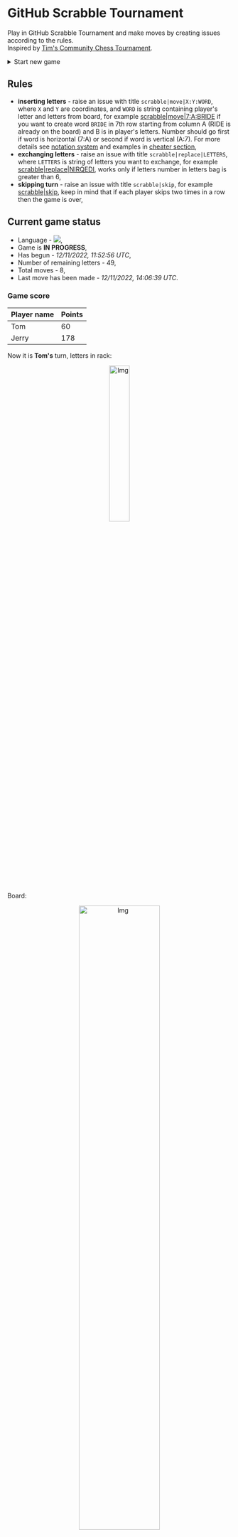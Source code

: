 
# GitHub Scrabble Tournament
Play in GitHub Scrabble Tournament and make moves by creating issues according to the rules.    
Inspired by [Tim's Community Chess Tournament](https://github.com/timburgan/).

<details>
  <summary>Start new game</summary>
  
 
 - [GB](https://github.com/radosz99/radosz99/issues/new?title=scrabble%7Cinit%7CGB&body=Just+push+%27Submit+new+issue%27+or+update+with+your+move)  ![](https://raw.githubusercontent.com/radosz99/radosz99/main/flags/GB.png)
 - [PL](https://github.com/radosz99/radosz99/issues/new?title=scrabble%7Cinit%7CPL&body=Just+push+%27Submit+new+issue%27+or+update+with+your+move)  ![](https://raw.githubusercontent.com/radosz99/radosz99/main/flags/PL.png)
 - [ES](https://github.com/radosz99/radosz99/issues/new?title=scrabble%7Cinit%7CES&body=Just+push+%27Submit+new+issue%27+or+update+with+your+move)  ![](https://raw.githubusercontent.com/radosz99/radosz99/main/flags/ES.png)
 - [DE](https://github.com/radosz99/radosz99/issues/new?title=scrabble%7Cinit%7CDE&body=Just+push+%27Submit+new+issue%27+or+update+with+your+move)  ![](https://raw.githubusercontent.com/radosz99/radosz99/main/flags/DE.png)
 - [FR](https://github.com/radosz99/radosz99/issues/new?title=scrabble%7Cinit%7CFR&body=Just+push+%27Submit+new+issue%27+or+update+with+your+move)  ![](https://raw.githubusercontent.com/radosz99/radosz99/main/flags/FR.png)
</details>
        

## Rules
 - **inserting letters** - raise an issue with title `scrabble|move|X:Y:WORD`, where `X` and `Y` are coordinates, and `WORD` is string containing player's letter and letters from board, for example [scrabble&#124;move&#124;7:A:BRIDE](https://github.com/radosz99/radosz99/issues/new?title=scrabble%7Cmove%7C7%3AA%3ABRIDE&body=Just+push+%27Submit+new+issue%27+or+update+with+your+move) if you want to create word `BRIDE` in 7th row starting from column A (RIDE is already on the board) and B is in player's letters. Number should go first if word is horizontal (7:A) or second if word is vertical (A:7). For more details see [notation system](https://en.wikipedia.org/wiki/Scrabble#Notation_system) and examples in [cheater section](#cheater),
 - **exchanging letters** - raise an issue with title `scrabble|replace|LETTERS`, where `LETTERS` is string of letters you want to exchange, for example [scrabble&#124;replace&#124;NIRQEDI](https://github.com/radosz99/radosz99/issues/new?title=scrabble%7Creplace%7CNIRQEDI&body=Just+push+%27Submit+new+issue%27+or+update+with+your+move), works only if letters number in letters bag is greater than 6,
 - **skipping turn** - raise an issue with title `scrabble|skip`, for example [scrabble&#124;skip](https://github.com/radosz99/radosz99/issues/new?title=scrabble%7Cskip&body=Just+push+%27Submit+new+issue%27+or+update+with+your+move), keep in mind that if each player skips two times in a row then the game is over,

## Current game status
 - Language - ![](https://raw.githubusercontent.com/radosz99/radosz99/main/flags/ES.png),
 - Game is **IN PROGRESS**,
 - Has begun - *12/11/2022, 11:52:56 UTC*,
 - Number of remaining letters - 49,
 - Total moves - 8,
 - Last move has been made - *12/11/2022, 14:06:39 UTC*.
    
### Game score
| Player name | Points |
 | - | - |  
| Tom | 60
| Jerry | 178

Now it is **Tom's** turn, letters in rack:
<p align="center">
    <img src="https://raw.githubusercontent.com/radosz99/radosz99/main/rack.png" width=30% alt="Img"/>
</p>

Board:
<p align="center">
<img src="https://raw.githubusercontent.com/radosz99/radosz99/main/board.png" width=60% alt="Img"/>
</p>
    
## User leaderboard
| Moves | Who | Points |
| - | - | - |
| 8 | [@radosz99](github.com/radosz99)| 238

<a name="cheater"></a>
## Cheater section  
Try out my algorithm and check the moves that were found based on the state of the board and rack. :cowboy_hat_face:
<details>
  <summary>Reveal some fancy moves :)</summary>
  
  | Id | Move | Points |
  | - | - | - |  
|1 | [12:C:indique](https://github.com/radosz99/radosz99/issues/new?title=scrabble%7Cmove%7C12%3AC%3Aindique&body=Just+push+%27Submit+new+issue%27+or+update+with+your+move) | 36 
|2 | [11:F:definir](https://github.com/radosz99/radosz99/issues/new?title=scrabble%7Cmove%7C11%3AF%3Adefinir&body=Just+push+%27Submit+new+issue%27+or+update+with+your+move) | 22 
|3 | [11:F:inferid](https://github.com/radosz99/radosz99/issues/new?title=scrabble%7Cmove%7C11%3AF%3Ainferid&body=Just+push+%27Submit+new+issue%27+or+update+with+your+move) | 22 
|4 | [K:8:cernid](https://github.com/radosz99/radosz99/issues/new?title=scrabble%7Cmove%7CK%3A8%3Acernid&body=Just+push+%27Submit+new+issue%27+or+update+with+your+move) | 18 
|5 | [11:H:fendi](https://github.com/radosz99/radosz99/issues/new?title=scrabble%7Cmove%7C11%3AH%3Afendi&body=Just+push+%27Submit+new+issue%27+or+update+with+your+move) | 18 
|6 | [11:H:finde](https://github.com/radosz99/radosz99/issues/new?title=scrabble%7Cmove%7C11%3AH%3Afinde&body=Just+push+%27Submit+new+issue%27+or+update+with+your+move) | 18 
|7 | [11:H:finid](https://github.com/radosz99/radosz99/issues/new?title=scrabble%7Cmove%7C11%3AH%3Afinid&body=Just+push+%27Submit+new+issue%27+or+update+with+your+move) | 18 
|8 | [11:H:finire](https://github.com/radosz99/radosz99/issues/new?title=scrabble%7Cmove%7C11%3AH%3Afinire&body=Just+push+%27Submit+new+issue%27+or+update+with+your+move) | 18 
|9 | [11:H:freid](https://github.com/radosz99/radosz99/issues/new?title=scrabble%7Cmove%7C11%3AH%3Afreid&body=Just+push+%27Submit+new+issue%27+or+update+with+your+move) | 18 
|10 | [12:G:quinde](https://github.com/radosz99/radosz99/issues/new?title=scrabble%7Cmove%7C12%3AG%3Aquinde&body=Just+push+%27Submit+new+issue%27+or+update+with+your+move) | 17 
</details>
    
## Latest moves
<details>
<summary>Show 10 latest moves</summary>
  
  
  | Id | Type | Move / Letters to replace | Created words / New letters | Date | Points | Player | Who |
  | - | - | - | - | - | - | - | - |
|7| INSERT | H:9:difuso | ['DIFUSO'] | 12/11/2022, 14:06:39 UTC | 42 | Jerry | [@radosz99](github.com/radosz99) |
|6| INSERT | 8:I:chucen | ['CHUCEN'] | 12/11/2022, 13:57:36 UTC | 12 | Tom | [@radosz99](github.com/radosz99) |
|5| INSERT | 1:I:cigarro | ['CIGARRO'] | 12/11/2022, 13:53:41 UTC | 36 | Jerry | [@radosz99](github.com/radosz99) |
|4| INSERT | 9:F:yudo | ['YUDO'] | 12/11/2022, 13:50:31 UTC | 16 | Tom | [@radosz99](github.com/radosz99) |
|3| INSERT | L:1:adensase | ['ADENSASE'] | 12/11/2022, 13:44:00 UTC | 70 | Jerry | [@radosz99](github.com/radosz99) |
|2| INSERT | 4:H:lamin | ['LAMIN'] | 12/11/2022, 13:40:50 UTC | 14 | Tom | [@radosz99](github.com/radosz99) |
|1| INSERT | I:3:zarcecho | ['ZARCECHO'] | 12/11/2022, 13:36:05 UTC | 30 | Jerry | [@radosz99](github.com/radosz99) |
|0| INSERT | 7:H:je | ['JE'] | 12/11/2022, 12:21:25 UTC | 18 | Tom | [@radosz99](github.com/radosz99) |
</details>
    